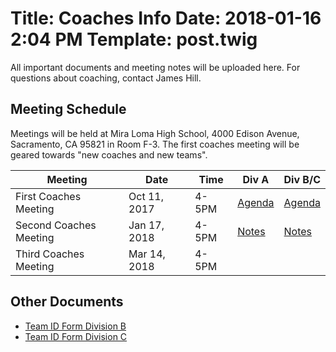 Title: Coaches Info
Date: 2018-01-16 2:04 PM
Template: post.twig
===

All important documents and meeting notes will be uploaded here. For questions about coaching, contact James Hill.

## Meeting Schedule

Meetings will be held at Mira Loma High School, 4000 Edison Avenue, Sacramento, CA 95821 in Room F-3. The first coaches meeting will be geared towards "new coaches and new teams".

Meeting                  | Date         | Time   | Div A       | Div B/C
-------                  | ----         | ----   | ---         | ---
First Coaches Meeting    | Oct 11, 2017 | 4-5PM  | [Agenda][1] | [Agenda][2]
Second Coaches Meeting   | Jan 17, 2018 | 4-5PM  | [Notes][3]  | [Notes][4]
Third Coaches Meeting    | Mar 14, 2018 | 4-5PM  |  |

## Other Documents

- [Team ID Form Division B](/assets/coaches-info/Division-BC/Team_ID_B_Form.doc)
- [Team ID Form Division C](/assets/coaches-info/Division-BC/Team_ID_C_Form.doc)

[1]: /assets/coaches-info/Division-A/diva-meeting-1-agenda.doc
[2]: /assets/coaches-info/Division-BC/divbc-meeting-1-agenda.doc
[3]: /posts/2018-01-19-Second-Diva-Coaches-Meeting-Documents.html
[4]: /posts/2018-01-19-Second-Divbc-Coaches-Meeting-Documents.html
